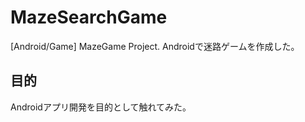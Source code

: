 # MazeSearchGame
[Android/Game] MazeGame Project.
Androidで迷路ゲームを作成した。
## 目的
Androidアプリ開発を目的として触れてみた。
